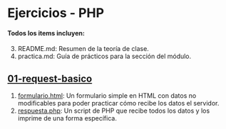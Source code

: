 # Ejercicios - PHP

#### Todos los items incluyen:
3. README.md: Resumen de la teoría de clase.
3. practica.md: Guía de prácticos para la sección del módulo.

## [01-request-basico](01-request-basico)
1. [formulario.html](01-request-basico/formulario.html):
Un formulario simple en HTML con datos no modificables para poder practicar cómo recibe los datos el servidor.
2. [respuesta.php](01-request-basico/respuesta.php): Un script de PHP que recibe todos los datos y los imprime de una forma específica.
